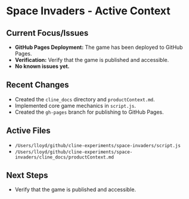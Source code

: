 # Space Invaders - Active Context

## Current Focus/Issues
- **GitHub Pages Deployment:** The game has been deployed to GitHub Pages.
- **Verification:** Verify that the game is published and accessible.
- **No known issues yet.**

## Recent Changes
- Created the `cline_docs` directory and `productContext.md`.
- Implemented core game mechanics in `script.js`.
- Created the `gh-pages` branch for publishing to GitHub Pages.

## Active Files
- `/Users/lloyd/github/cline-experiments/space-invaders/script.js`
- `/Users/lloyd/github/cline-experiments/space-invaders/cline_docs/productContext.md`

## Next Steps
- Verify that the game is published and accessible.
